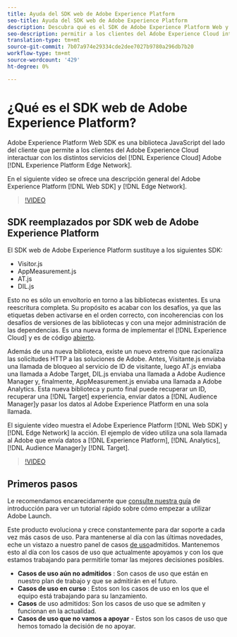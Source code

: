 ```yaml
---
title: Ayuda del SDK web de Adobe Experience Platform
seo-title: Ayuda del SDK web de Adobe Experience Platform
description: Descubra qué es el SDK de Adobe Experience Platform Web y cómo se puede utilizar.
seo-description: permitir a los clientes del Adobe Experience Cloud interactuar con los distintos servicios del Experience Cloud.
translation-type: tm+mt
source-git-commit: 7b07a974e29334cde2dee7027b9780a296db7b20
workflow-type: tm+mt
source-wordcount: '429'
ht-degree: 0%

---
```



# ¿Qué es el SDK web de Adobe Experience Platform?

Adobe Experience Platform Web SDK es una biblioteca JavaScript del lado del cliente que permite a los clientes del Adobe Experience Cloud interactuar con los distintos servicios del [!DNL Experience Cloud] Adobe [!DNL Experience Platform Edge Network].

En el siguiente vídeo se ofrece una descripción general del Adobe Experience Platform [!DNL Web SDK] y [!DNL Edge Network].

>[!VIDEO](https://video.tv.adobe.com/v/34141?quality=12&learn=on)

## SDK reemplazados por SDK web de Adobe Experience Platform

El SDK web de Adobe Experience Platform sustituye a los siguientes SDK:

* Visitor.js
* AppMeasurement.js
* AT.js
* DIL.js

Esto no es sólo un envoltorio en torno a las bibliotecas existentes. Es una reescritura completa. Su propósito es acabar con los desafíos, ya que las etiquetas deben activarse en el orden correcto, con incoherencias con los desafíos de versiones de las bibliotecas y con una mejor administración de las dependencias. Es una nueva forma de implementar el [!DNL Experience Cloud] y es de código [abierto](https://github.com/adobe/alloy).

Además de una nueva biblioteca, existe un nuevo extremo que racionaliza las solicitudes HTTP a las soluciones de Adobe. Antes, Visitante.js enviaba una llamada de bloqueo al servicio de ID de visitante, luego AT.js enviaba una llamada a Adobe Target, DIL.js enviaba una llamada a Adobe Audience Manager y, finalmente, AppMeasurement.js enviaba una llamada a Adobe Analytics. Esta nueva biblioteca y punto final puede recuperar un ID, recuperar una [!DNL Target] experiencia, enviar datos a [!DNL Audience Manager]y pasar los datos al Adobe Experience Platform en una sola llamada.

El siguiente vídeo muestra el Adobe Experience Platform [!DNL Web SDK] y [!DNL Edge Network] la acción. El ejemplo de vídeo utiliza una sola llamada al Adobe que envía datos a [!DNL Experience Platform], [!DNL Analytics], [!DNL Audience Manager]y [!DNL Target].

>[!VIDEO](https://video.tv.adobe.com/v/34148?quality=12&learn=on)


## Primeros pasos

Le recomendamos encarecidamente que [consulte nuestra guía](getting-started/quick-start-with-launch.md) de introducción para ver un tutorial rápido sobre cómo empezar a utilizar Adobe Launch.

Este producto evoluciona y crece constantemente para dar soporte a cada vez más casos de uso. Para mantenerse al día con las últimas novedades, eche un vistazo a nuestro panel de casos [de uso](https://github.com/adobe/alloy/projects/5)admitidos. Mantenemos esto al día con los casos de uso que actualmente apoyamos y con los que estamos trabajando para permitirle tomar las mejores decisiones posibles.

* __Casos de uso aún no admitidos__ : Son casos de uso que están en nuestro plan de trabajo y que se admitirán en el futuro.
* __Casos de uso en curso__ : Estos son los casos de uso en los que el equipo está trabajando para su lanzamiento.
* __Casos__ de uso admitidos: Son los casos de uso que se admiten y funcionan en la actualidad.
* __Casos de uso que no vamos a apoyar__ - Estos son los casos de uso que hemos tomado la decisión de no apoyar.
